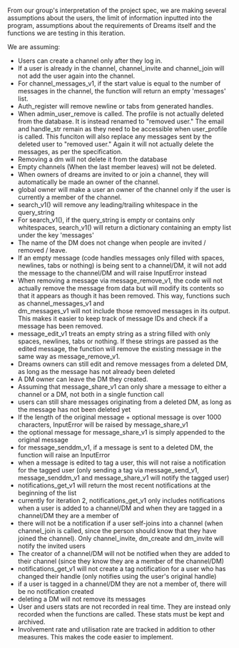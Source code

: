 From our group's interpretation of the project spec, we are making several 
assumptions about the users, the limit of information inputted into the program,
assumptions about the requirements of Dreams itself and the functions we are 
testing in this iteration.

We are assuming:
- Users can create a channel only after they log in.
- If a user is already in the channel, channel_invite and channel_join will not 
  add the user again into the channel.
- For channel_messages_v1, if the start value is equal to the number of messages 
  in the channel, the function will return an empty 'messages' list.
- Auth_register will remove newline or tabs from generated handles.
- When admin_user_remove is called. The profile is not actually deleted from the database. It is instead 
  renamed to "removed user." The email and handle_str remain as they need to be accessible when user_profile 
  is called. This funciton will also replace any messages sent by the deleted user to "removed user." Again
  it will not actually delete the messages, as per the specification.
- Removing a dm will not delete it from the database
- Empty channels (When the last member leaves) will not be deleted.
- When owners of dreams are invited to or join a channel, they will automatically be made an owner of the channel.
- global owner will make a user an owner of the channel only if the user is currently a member of the channel.
- search_v1() will remove any leading/trailing whitespace in the query_string
- For search_v1(), if the query_string is empty or contains only whitespaces, search_v1() will return a dictionary containing an empty list under the  key 'messages'
- The name of the DM does not change when people are invited / removed / leave. 
- If an empty message (code handles messages only filled with spaces, newlines, tabs or nothing) is being sent to a 
  channel/DM, it will not add the message to the channel/DM and will raise InputError instead
- When removing a message via message_remove_v1, the code will not actually remove the message from data but will modify
  its contents so that it appears as though it has been removed. This way, functions such as channel_messages_v1 and  
  dm_messages_v1 will not include those removed messages in its output. This makes it easier to keep track of message IDs
  and check if a message has been removed.
- message_edit_v1 treats an empty string as a string filled with only spaces, newlines, tabs or nothing. If these strings
  are passed as the edited message, the function will remove the existing message in the same way as message_remove_v1.
- Dreams owners can still edit and remove messages from a deleted DM, as long as the message has not already been deleted
- A DM owner can leave the DM they created.
- Assuming that message_share_v1 can only share a message to either a channel or a DM, not both in a single function call
- users can still share messages originating from a deleted DM, as long as the message has not been deleted yet
- If the length of the original message + optional message is over 1000 characters, InputError will be raised by
  message_share_v1
- the optional message for message_share_v1 is simply appended to the original message
- for message_senddm_v1, if a message is sent to a deleted DM, the function will raise an InputError
- when a message is edited to tag a user, this will not raise a notification for the tagged user (only sending a tag via
  message_send_v1, message_senddm_v1 and message_share_v1 will notify the tagged user)
- notifications_get_v1 will return the most recent notifications at the beginning of the list
- currently for iteration 2, notifications_get_v1 only includes notifications when a user is added to a channel/DM and
  when they are tagged in a channel/DM they are a member of
- there will not be a notification if a user self-joins into a channel (when channel_join is called, since the person
  should know that they have joined the channel). Only channel_invite, dm_create and dm_invite will notify the invited
  users
- The creator of a channel/DM will not be notified when they are added to their channel (since they know they are a
  member of the channel/DM)
- notifications_get_v1 will not create a tag notification for a user who has changed their handle (only notifies using
  the user's original handle)
- if a user is tagged in a channel/DM they are not a member of, there will be no notification created
- deleting a DM will not remove its messages
- User and users stats are not recorded in real time. They are instead only recorded when the functions are called.
  These stats must be kept and archived.
- Involvement rate and utilisation rate are tracked in addition to other measures. This makes the code easier to implement.

